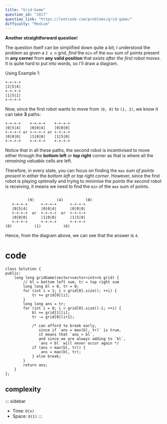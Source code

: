 ```yaml
---
title: "Grid-Game"
question_id: "2017"
question_link: "https://leetcode.com/problems/grid-game/"
difficulty: "Medium"
---
```


**Another straightforward question**! 

The question itself can be simplified down quite a bit;
I understood the problem as given a `2 x n` grid, *find* the `min` of the `max` sum of points present in **any corner** from **any valid position** that *exists after the first robot moves*.
It is quite hard to put into words, so I'll draw a diagram.

Using Example 1:
``` {.md}
+-+-+-+
|2|5|4|
+-+-+-+
|1|5|1|
+-+-+-+
```

Now, since the first robot wants to move from `(0, 0)` to `(1, 2)`, we know it can take **3** paths:

``` {.md}
+-+-+-+    +-+-+-+    +-+-+-+
|0|5|4|    |0|0|4|    |0|0|0|
+-+-+-+ or +-+-+-+ or +-+-+-+
|0|0|0|    |1|0|0|    |1|5|0|
+-+-+-+    +-+-+-+    +-+-+-+
```

Notice that in all these paths, 
the second robot is incentivised to move either through the **bottom left** or **top right** corner as that is where all the *remaining valuable* cells are left.

Therefore, in every state,
you can focus on finding the *`max` sum of points present* in either the *bottom left or top right corner*.
However, since the first robot is playing *optimally* and trying to minimise the points the second robot is receiving,
it means we need to find the `min` of the `max` sum of points.

``` {.md}

          (9)          (4)          (0)
   +-+-+-+      +-+-+-+      +-+-+-+
   |0|5|4|      |0|0|4|      |0|0|0|
   +-+-+-+  or  +-+-+-+  or  +-+-+-+
   |0|0|0|      |1|0|0|      |1|5|0|
   +-+-+-+      +-+-+-+      +-+-+-+
(0)          (1)          (6)

```

Hence, from the diagram above, we can see that the answer is `4`.

# cod<span>e</span>

``` {.cpp}
class Solution {
public:
    long long gridGame(vector<vector<int>>& grid) {
        // bl = bottom left sum, tr = top right sum
        long long bl = 0, tr = 0;
        for (int i = 1; i < grid[0].size(); ++i) {
            tr += grid[0][i];
        }
        long long ans = tr;
        for (int i = 0; i < grid[0].size()-1; ++i) {
            bl += grid[1][i];
            tr -= grid[0][i+1];

            /* can afford to break early, 
               since if `ans = max(bl, tr)` is true,
               it means that `ans > bl`,
               and since we are always adding to `bl`, 
               `ans < bl` will never occur again */
            if (ans > max(bl, tr)) {
                ans = max(bl, tr);
            } else break;
        }
        return ans;
    }
};
```

## complexit<span>y</span>

::: sidebar
- Time: `O(n)`
- Space: `O(1)`
:::

